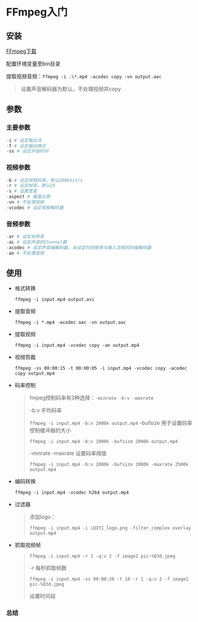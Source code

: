 <!-- 
title: FFmpeg
sort: 
--> 
# FFmpeg入门

## 安装

[FFmpeg下载](https://ffmpeg.zeranoe.com/builds/)

配置环境变量至bin目录

提取视频音频：`ffmpeg -i .\*.mp4 -acodec copy -vn output.aac`

> 设置声音解码器为默认，不处理视频并copy

## 参数

### 主要参数

```powershell
-i # 设定输出流
-f # 设定输出格式
-ss	# 设定开始时间
```

### 视频参数

```powershell
-b # 设定视频码率，默认200kbit/s
-r # 设定帧率，默认25
-s # 设置宽高
-aspect	# 画面比例
-vn	# 不处理视频
-vcodec # 设定视频解码器
```

### 音频参数

```powershell
-ar # 设定采样率 
-ac # 设定声音的Channel数 
-acodec # 设定声音编解码器，未设定时则使用与输入流相同的编解码器 
-an # 不处理音频
```

## 使用

- 格式转换

  `ffmpeg -i input.mp4 output.avi`

- 提取音频

  `ffmpeg -i *.mp4 -acodec aac -vn output.aac`

- 提取视频

  `ffmpeg -i input.mp4 -vcodec copy -an output.mp4`

- 视频剪裁

  `ffmpeg -ss 00:00:15 -t 00:00:05 -i input.mp4 -vcodec copy -acodec copy output.mp4`

- 码率控制

  > fmpeg控制码率有3种选择：`-minrate -b:v -maxrate`
  >
  > -b:v	平均码率
  >
  > `ffmpeg -i input.mp4 -b:v 2000k output.mp4`
  > -bufsize 	用于设置码率控制缓冲器的大小
  >
  > `ffmpeg -i input.mp4 -b:v 2000k -bufsize 2000k output.mp4`
  >
  > -minrate -maxrate		设置码率阈值
  >
  > `ffmpeg -i input.mp4 -b:v 2000k -bufsize 2000k -maxrate 2500k output.mp4`

- 编码转换

  `ffmpeg -i input.mp4 -vcodec h264 output.mp4`

- 过滤器

  > 添加logo：
  >
  > `ffmpeg -i input.mp4 -i iQIYI_logo.png -filter_complex overlay output.mp4`

- 抓取视频帧

  >`ffmpeg -i input.mp4 -r 1 -q:v 2 -f image2 pic-%03d.jpeg`
  >
  >-r 		每秒抓取帧数
  >
  >`ffmpeg -i input.mp4 -ss 00:00:20 -t 10 -r 1 -q:v 2 -f image2 pic-%03d.jpeg`
  >
  >设置时间段

### 总结